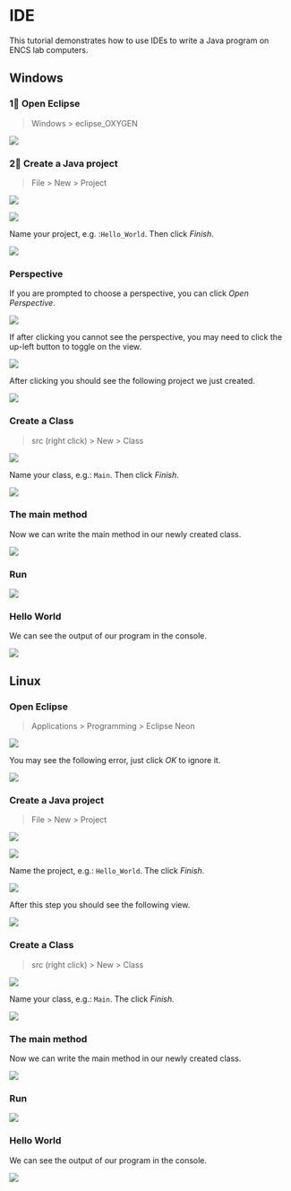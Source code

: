 # IDE

This tutorial demonstrates how to use IDEs to write a Java program on ENCS lab computers. 

## Windows

### 1⃣ Open Eclipse

> Windows &gt; eclipse\_OXYGEN

![](.gitbook/assets/windows_eclipse.png)

### 2⃣ Create a Java project

> File &gt; New &gt; Project

![](.gitbook/assets/windows_eclipse_project.png)

![](.gitbook/assets/windows_eclipse_project_java.png)

Name your project, e.g. :`Hello_World`. Then click _Finish_.

![](.gitbook/assets/windows_eclipse_project_java_create.png)

### Perspective

If you are prompted to choose a perspective, you can click _Open Perspective_.

![](.gitbook/assets/windows_eclipse_perspective_check.png)

If after clicking you cannot see the perspective, you may need to click the up-left button to toggle on the view.

![](.gitbook/assets/windows_eclipse_perspective_show.png)

After clicking you should see the following project we just created.

![](.gitbook/assets/windows_eclipse_project_java_show.png)

### Create a Class

> src \(right click\) &gt; New &gt; Class

![](.gitbook/assets/windows_eclipse_project_java_class.png)

Name your class, e.g.: `Main`. Then click _Finish_.

![](.gitbook/assets/windows_eclipse_project_java_class_name.png)

### The main method

Now we can write the main method in our newly created class.

![](.gitbook/assets/windows_eclipse_project_java_class_method.png)

### Run

![](.gitbook/assets/windows_eclipse_project_java_run.png)

### Hello World

We can see the output of our program in the console.

![](.gitbook/assets/windows_eclipse_project_console.png)

## Linux

### Open Eclipse

> Applications &gt; Programming &gt; Eclipse Neon

![](.gitbook/assets/linux_eclipse.png)

You may see the following error, just click _OK_ to ignore it.

![](.gitbook/assets/linux_eclipse_startup_error.png)

### Create a Java project

> File &gt; New &gt; Project

![](.gitbook/assets/linux_eclipse_project.png)

![](.gitbook/assets/linux_eclipse_project_java.png)

Name the project, e.g.: `Hello_World`. The click _Finish_.

![](.gitbook/assets/linux_eclipse_project_java_create.png)

After this step you should see the following view.

![](.gitbook/assets/linux_eclipse_perspective_show.png)

### Create a Class

> src \(right click\) &gt; New &gt; Class

![](.gitbook/assets/linux_eclipse_java_class.png)

Name your class, e.g.: `Main`. The click _Finish_.

![](.gitbook/assets/linux_eclipse_java_class_name.png)

### The main method

Now we can write the main method in our newly created class.

![](.gitbook/assets/linux_eclipse_java_class_method.png)

### Run

![](.gitbook/assets/windows_eclipse_project_java_run.png)

### Hello World

We can see the output of our program in the console.

![](.gitbook/assets/linux_eclipse_project_console.png)

